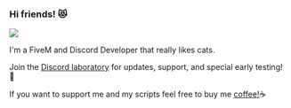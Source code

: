 ### Hi friends! 😻
![](https://komarev.com/ghpvc/?username=loljoshie&color=blueviolet&label=Cool+Cats)

I'm a FiveM and Discord Developer that really likes cats. 

Join the [Discord laboratory](https://discord.gg/loljoshie) for updates, support, and special early testing! 🧪

If you want to support me and my scripts feel free to buy me [coffee!](https://ko-fi.com/onlycats)☕
<!--
**OnlyCats/OnlyCats** is a ✨ _special_ ✨ repository because its `README.md` (this file) appears on your GitHub profile.

Here are some ideas to get you started:

- 🔭 I’m currently working on ...
- 🌱 I’m currently learning ...
- 👯 I’m looking to collaborate on ...
- 🤔 I’m looking for help with ...
- 💬 Ask me about ...
- 📫 How to reach me: ...
- 😄 Pronouns: ...
- ⚡ Fun fact: ...
-->
